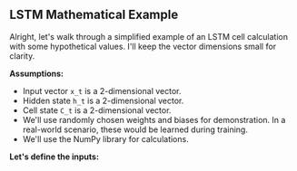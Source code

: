 ## LSTM Mathematical Example

Alright, let's walk through a simplified example of an LSTM cell calculation with some hypothetical values. I'll keep the vector dimensions small for clarity.

**Assumptions:**

- Input vector `x_t` is a 2-dimensional vector.
- Hidden state `h_t` is a 2-dimensional vector.
- Cell state `C_t` is a 2-dimensional vector.
- We'll use randomly chosen weights and biases for demonstration. In a real-world scenario, these would be learned during training.
- We'll use the NumPy library for calculations.

**Let's define the inputs:**

